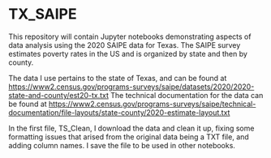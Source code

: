 # TX_SAIPE
This repository will contain Jupyter notebooks demonstrating aspects of data analysis using the 2020 SAIPE data for Texas. 
The SAIPE survey estimates poverty rates in the US and is organized by state and then by county.

The data I use pertains to the state of Texas, and can be found at https://www2.census.gov/programs-surveys/saipe/datasets/2020/2020-state-and-county/est20-tx.txt
The technical documentation for the data can be found at https://www2.census.gov/programs-surveys/saipe/technical-documentation/file-layouts/state-county/2020-estimate-layout.txt

In the first file, TS_Clean, I download the data and clean it up, fixing some formatting issues that arised from the original data being a TXT file, and adding column names. I save the file to be used in other notebooks.
